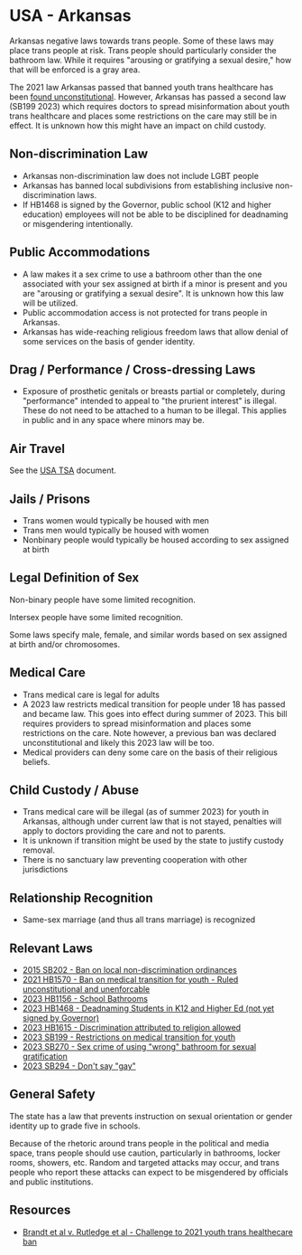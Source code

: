# USA - Arkansas

Arkansas negative laws towards trans people. Some of these laws may
place trans people at risk. Trans people should particularly consider
the bathroom law. While it requires "arousing or gratifying a sexual
desire," how that will be enforced is a gray area.

The 2021 law Arkansas passed that banned youth trans healthcare has been
[found unconstitutional](https://wp.api.aclu.org/wp-content/uploads/2023/06/win-in-arkansas.pdf).
However, Arkansas has passed a second law (SB199 2023) which requires
doctors to spread misinformation about youth trans healthcare and places
some restrictions on the care may still be in effect.
It is unknown how this might have an impact on child custody.

## Non-discrimination Law

 * Arkansas non-discrimination law does not include LGBT people
 * Arkansas has banned local subdivisions from establishing inclusive
   non-discrimination laws.
 * If HB1468 is signed by the Governor, public school (K12 and higher
   education) employees will not be able to be disciplined for deadnaming
   or misgendering intentionally.

## Public Accommodations

 * A law makes it a sex crime to use a bathroom other than the one
   associated with your sex assigned at birth if a minor is present and
   you are "arousing or gratifying a sexual desire". It is unknown how
   this law will be utilized.
 * Public accommodation access is not protected for trans people in
   Arkansas.
 * Arkansas has wide-reaching religious freedom laws that allow denial of
   some services on the basis of gender identity.

## Drag / Performance / Cross-dressing Laws

 * Exposure of prosthetic genitals or breasts partial or
   completely, during "performance" intended to appeal to "the prurient
   interest" is illegal.  These do not need to be attached to a human
   to be illegal. This applies in public and in any space where minors
   may be.

## Air Travel

See the [USA TSA](../notes/tsa.md) document.

## Jails / Prisons

 * Trans women would typically be housed with men
 * Trans men would typically be housed with women
 * Nonbinary people would typically be housed according to sex
   assigned at birth

## Legal Definition of Sex

Non-binary people have some limited recognition.

Intersex people have some limited recognition.

Some laws specify male, female, and similar words based on sex assigned
at birth and/or chromosomes.

## Medical Care

 * Trans medical care is legal for adults
 * A 2023 law restricts medical transition for people under 18 has passed
   and became law. This goes into effect during summer of 2023. This
   bill requires providers to spread misinformation and places
   some restrictions on the care. Note however, a previous ban was
   declared unconstitutional and likely this 2023 law will be too.
 * Medical providers can deny some care on the basis of their religious
   beliefs.

## Child Custody / Abuse

 * Trans medical care will be illegal (as of summer 2023) for youth in
   Arkansas, although under current law that is not stayed, penalties
   will apply to doctors providing the care and not to parents.
 * It is unknown if transition might be used by the state to justify
   custody removal.
 * There is no sanctuary law preventing cooperation with other
   jurisdictions
 
## Relationship Recognition

 * Same-sex marriage (and thus all trans marriage) is recognized

## Relevant Laws

 * [2015 SB202 - Ban on local non-discrimination ordinances](https://www.arkleg.state.ar.us/Acts/Document?type=pdf&act=137&ddBienniumSession=2015%2F2015R)
 * [2021 HB1570 - Ban on medical transition for youth - Ruled unconstitutional
   and unenforcable](https://legiscan.com/AR/text/HB1570/id/2362964)
 * [2023 HB1156 - School Bathrooms](https://legiscan.com/AR/text/HB1156/id/2756961)
 * [2023 HB1468 - Deadnaming Students in K12 and Higher Ed (not yet signed by Governor)](https://legiscan.com/AR/text/HB1468/id/2781770)
 * [2023 HB1615 - Discrimination attributed to religion allowed](https://legiscan.com/AR/text/HB1615/id/2781807)
 * [2023 SB199 - Restrictions on medical transition for youth](https://legiscan.com/AR/text/SB199/id/2745027)
 * [2023 SB270 - Sex crime of using "wrong" bathroom for sexual gratification](https://legiscan.com/AR/text/SB270/id/2781418)
 * [2023 SB294 - Don't say "gay"](https://legiscan.com/AR/text/SB294/id/2736770)

## General Safety

The state has a law that prevents instruction on sexual orientation or
gender identity up to grade five in schools.

Because of the rhetoric around trans people in the political and media
space, trans people should use caution, particularly in bathrooms,
locker rooms, showers, etc.  Random and targeted attacks may occur, and
trans people who report these attacks can expect to be misgendered by
officials and public institutions.

## Resources

 * [Brandt et al v. Rutledge et al - Challenge to 2021 youth trans healthecare ban](https://www.aclu.org/cases/brandt-et-al-v-rutledge-et-al)
